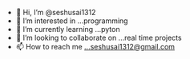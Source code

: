 - 👋 Hi, I’m @seshusai1312
- 👀 I’m interested in ...programming
- 🌱 I’m currently learning ...pyton
- 💞️ I’m looking to collaborate on ...real time projects 
- 📫 How to reach me ...seshusai1312@gmail.com

<!---
seshusai1312/seshusai1312 is a ✨ special ✨ repository because its `README.md` (this file) appears on your GitHub profile.
You can click the Preview link to take a look at your changes.

